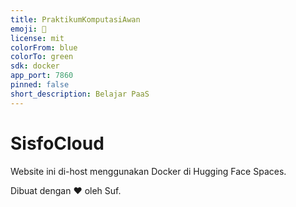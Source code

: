 ```yaml
---
title: PraktikumKomputasiAwan
emoji: 👀
license: mit
colorFrom: blue
colorTo: green
sdk: docker
app_port: 7860
pinned: false
short_description: Belajar PaaS
---
```


# SisfoCloud

Website ini di-host menggunakan Docker di Hugging Face Spaces.

Dibuat dengan ❤️ oleh Suf.
